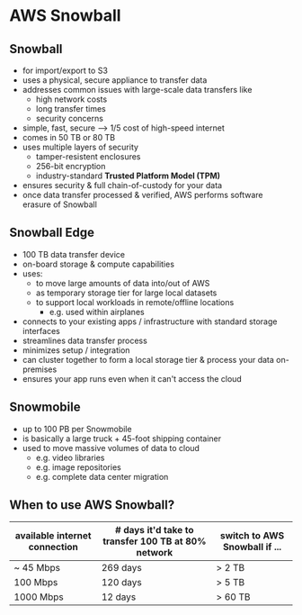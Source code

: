 # AWS Snowball

## Snowball
- for import/export to S3
- uses a physical, secure appliance to transfer data
- addresses common issues with large-scale data transfers like
    - high network costs
    - long transfer times
    - security concerns
- simple, fast, secure --> 1/5 cost of high-speed internet
- comes in 50 TB or 80 TB
- uses multiple layers of security
    - tamper-resistent enclosures
    - 256-bit encryption
    - industry-standard __Trusted Platform Model (TPM)__
- ensures security & full chain-of-custody for your data
- once data transfer processed & verified, AWS performs software erasure of Snowball

## Snowball Edge
- 100 TB data transfer device
- on-board storage & compute capabilities
- uses:
    - to move large amounts of data into/out of AWS
    - as temporary storage tier for large local datasets
    - to support local workloads in remote/offline locations
        - e.g. used within airplanes
- connects to your existing apps / infrastructure with standard storage interfaces
- streamlines data transfer process
- minimizes setup / integration
- can cluster together to form a local storage tier & process your data on-premises
- ensures your app runs even when it can't access the cloud

## Snowmobile
- up to 100 PB per Snowmobile
- is basically a large truck + 45-foot shipping container
- used to move massive volumes of data to cloud
    - e.g. video libraries
    - e.g. image repositories
    - e.g. complete data center migration

## When to use AWS Snowball?
| available internet connection | # days it'd take to transfer 100 TB at 80% network | switch to AWS Snowball if ... |
|-----------|----------|---------|
| ~ 45 Mbps | 269 days |  > 2 TB |
|  100 Mbps | 120 days |  > 5 TB |
| 1000 Mbps |  12 days | > 60 TB |
